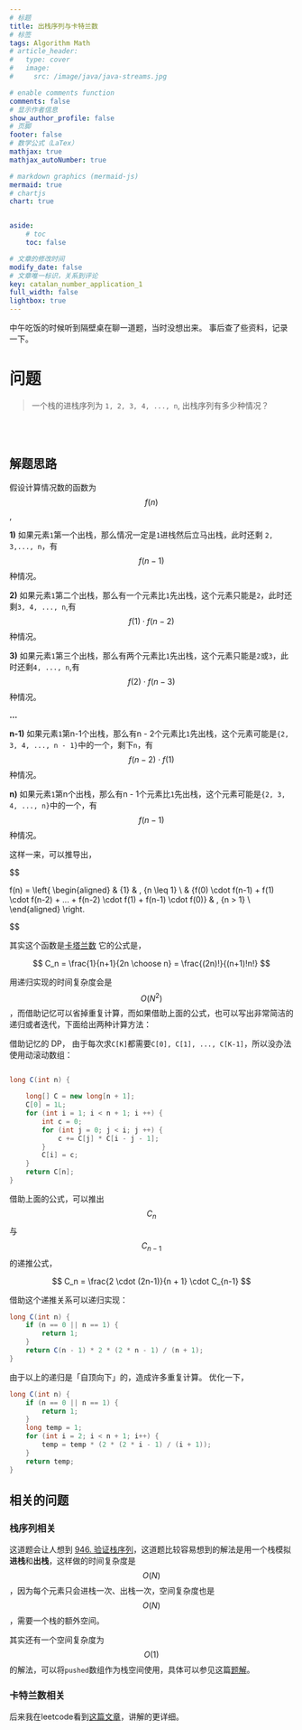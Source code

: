 ```yaml
---
# 标题
title: 出栈序列与卡特兰数
# 标签
tags: Algorithm Math
# article_header:
#   type: cover
#   image:
#     src: /image/java/java-streams.jpg

# enable comments function
comments: false
# 显示作者信息
show_author_profile: false
# 页脚
footer: false
# 数学公式（LaTex）
mathjax: true
mathjax_autoNumber: true

# markdown graphics (mermaid-js)
mermaid: true
# chartjs
chart: true


aside:
    # toc
    toc: false

# 文章的修改时间
modify_date: false
# 文章唯一标识，关系到评论
key: catalan_number_application_1
full_width: false
lightbox: true
---
```


中午吃饭的时候听到隔壁桌在聊一道题，当时没想出来。
事后查了些资料，记录一下。
<br>
# 问题
> 一个栈的进栈序列为 `1, 2, 3, 4, ..., n`, 出栈序列有多少种情况？
<br>
<!-- more -->
<!--more-->

<br>

## 解题思路
假设计算情况数的函数为$$f(n)$$,

**1)** 如果元素`1`第一个出栈，那么情况一定是`1`进栈然后立马出栈，此时还剩 `2, 3,..., n`，有$$f(n-1)$$种情况。

**2)** 如果元素`1`第二个出栈，那么有一个元素比`1`先出栈，这个元素只能是`2`，此时还剩`3, 4, ..., n`,有$$f(1) \cdot f(n-2)$$种情况。

**3)** 如果元素`1`第三个出栈，那么有两个元素比`1`先出栈，这个元素只能是`2`或`3`，此时还剩`4, ..., n`,有$$f(2) \cdot f(n-3)$$种情况。

**...**

**n-1)** 如果元素`1`第n-1个出栈，那么有n - 2个元素比`1`先出栈，这个元素可能是`{2, 3, 4, ..., n - 1}`中的一个，剩下`n`，有$$f(n-2) \cdot f(1)$$种情况。

**n)** 如果元素`1`第n个出栈，那么有n - 1个元素比`1`先出栈，这个元素可能是`{2, 3, 4, ..., n}`中的一个，有$$f(n-1)$$种情况。



这样一来，可以推导出，


$$

f(n) = 
\left\{
\begin{aligned}
& {1} & , {n \leq 1} \\
& {f(0) \cdot f(n-1) + f(1) \cdot f(n-2) + ... + f(n-2) \cdot f(1) + f(n-1) \cdot f(0)} & , {n > 1} \\
\end{aligned}
\right.

$$


其实这个函数是[卡塔兰数](https://zh.wikipedia.org/wiki/%E5%8D%A1%E5%A1%94%E5%85%B0%E6%95%B0)
它的公式是，

$$
C_n = \frac{1}{n+1}{2n \choose n} = \frac{(2n)!}{(n+1)!n!}
$$ 

用递归实现的时间复杂度会是$$O(N^2)$$，而借助记忆可以省掉重复计算，而如果借助上面的公式，也可以写出非常简洁的递归或者迭代，下面给出两种计算方法：

借助记忆的 DP， 由于每次求`C[K]`都需要`C[0], C[1], ..., C[K-1]`，所以没办法使用动滚动数组：
```java

long C(int n) {

    long[] C = new long[n + 1];
    C[0] = 1L;
    for (int i = 1; i < n + 1; i ++) {
        int c = 0;
        for (int j = 0; j < i; j ++) {
            c += C[j] * C[i - j - 1];
        }
        C[i] = c;
    }
    return C[n];
}
```

借助上面的公式，可以推出$$C_n$$与$$C_{n-1}$$的递推公式，

$$
C_n = \frac{2 \cdot (2n-1)}{n + 1} \cdot C_{n-1}
$$

借助这个递推关系可以递归实现：

```java
long C(int n) {
    if (n == 0 || n == 1) {
        return 1;
    }
    return C(n - 1) * 2 * (2 * n - 1) / (n + 1);
}
```

由于以上的递归是「自顶向下」的，造成许多重复计算。
优化一下，

```java
long C(int n) {
    if (n == 0 || n == 1) {
        return 1;
    }
    long temp = 1;
    for (int i = 2; i < n + 1; i++) {
        temp = temp * (2 * (2 * i - 1) / (i + 1));
    }
    return temp;
}
```



## 相关的问题
### 栈序列相关
这道题会让人想到 [946. 验证栈序列](https://leetcode-cn.com/problems/validate-stack-sequences/)，这道题比较容易想到的解法是用一个栈模拟**进栈**和**出栈**，这样做的时间复杂度是$$O(N)$$，因为每个元素只会进栈一次、出栈一次，空间复杂度也是$$O(N)$$，需要一个栈的额外空间。

其实还有一个空间复杂度为$$O(1)$$的解法，可以将`pushed`数组作为栈空间使用，具体可以参见这篇[题解](https://leetcode-cn.com/problems/validate-stack-sequences/solution/946yan-zheng-zhan-xu-lie-mo-ni-ji-kong-j-4okr/)。

### 卡特兰数相关

后来我在leetcode看到[这篇文章](https://leetcode-cn.com/circle/article/lWYCzv/)，讲解的更详细。


